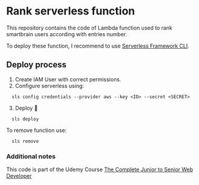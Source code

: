 # Rank serverless function 

This repository contains the code of Lambda function used to rank smartbrain users according with entries number.

To deploy these function, I recommend to use [Serverless Framework CLI](https://serverless.com/cli/).

## Deploy process

1. Create IAM User with correct permissions.
2. Configure serverless using:
```
  sls config credentials --provider aws --key <ID> --secret <SECRET>
```
3. Deploy :rocket:	
```
  sls deploy
```

To remove function use:
```
  sls remove
```

### Additional notes

This code is part of the Udemy Course [The Complete Junior to Senior Web Developer](https://www.udemy.com/course/the-complete-junior-to-senior-web-developer-roadmap)